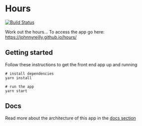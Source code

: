 # Hours 

[![Build Status](https://travis-ci.org/johnnyreilly/hours.svg?branch=master)](https://www.travis-ci.org/johnnyreilly/hours)

Work out the hours...  To access the app go here: https://johnnyreilly.github.io/hours/

## Getting started

Follow these instructions to get the front end app up and running

    # install dependencies
    yarn install

    # run the app
    yarn start

## Docs

Read more about the architecture of this app in the [docs section](docs/README.md)